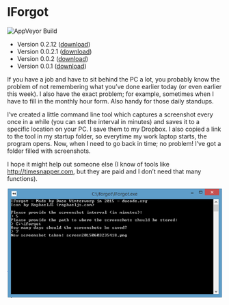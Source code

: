 # IForgot

![AppVeyor Build](https://ci.appveyor.com/api/projects/status/fyko5s30q05d233q)

* Version 0.2.12 ([download](http://duc.gr/if-0.2.12))
* Version 0.0.2.1 ([download](http://duc.gr/iforgot0021))
* Version 0.0.2 ([download](http://duc.gr/iforgot002))
* Version 0.0.1 ([download](http://duc.gr/iforgot-001))

If you have a job and have to sit behind the PC a lot, you probably know the problem of not remembering what you’ve done earlier today (or even earlier this week). I also have the exact problem; for example, sometimes when I have to fill in the monthly hour form. Also handy for those daily standups.

I’ve created a little command line tool which captures a screenshot every once in a while (you can set the interval in minutes) and saves it to a specific location on your PC. I save them to my Dropbox. I also copied a link to the tool in my startup folder, so everytime my work laptop starts, the program opens. Now, when I need to go back in time; no problem! I’ve got a folder filled with screenshots.

I hope it might help out someone else (I know of tools like http://timesnapper.com, but they are paid and I don’t need that many functions).

![IForgot console](/iforgot.png)
